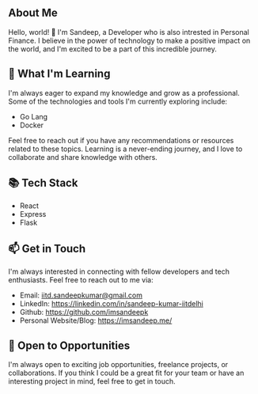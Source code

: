 ## About Me

Hello, world! 👋 I'm Sandeep, a Developer who is also intrested in Personal Finance. I believe in the power of technology to make a positive impact on the world, and I'm excited to be a part of this incredible journey.

## 🌱 What I'm Learning

I'm always eager to expand my knowledge and grow as a professional. Some of the technologies and tools I'm currently exploring include:

- Go Lang
- Docker


Feel free to reach out if you have any recommendations or resources related to these topics. Learning is a never-ending journey, and I love to collaborate and share knowledge with others.

## 📚 Tech Stack

- React
- Express
- Flask


## 📫 Get in Touch

I'm always interested in connecting with fellow developers and tech enthusiasts. Feel free to reach out to me via:

- Email: iitd.sandeepkumar@gmail.com
- LinkedIn: https://linkedin.com/in/sandeep-kumar-iitdelhi
- Github: https://github.com/imsandeepk
- Personal Website/Blog: https://imsandeep.me/


## 🚀 Open to Opportunities

I'm always open to exciting job opportunities, freelance projects, or collaborations. If you think I could be a great fit for your team or have an interesting project in mind, feel free to get in touch.



